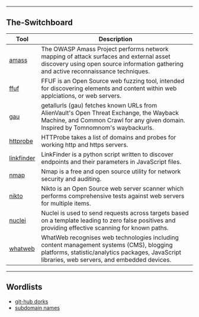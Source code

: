 # 
---
 ## The-Switchboard

| Tool | Description |
| --- | --- |
| [amass](https://github.com/OWASP/Amass)| The OWASP Amass Project performs network mapping of attack surfaces and external asset discovery using open source information gathering and active reconnaissance techniques. |
| [ffuf](https://github.com/ffuf/ffuf/blob/master/README.md) | FFUF is an Open Source web fuzzing tool, intended for discovering elements and content within web applciations, or web servers. |
| [gau](https://github.com/lc/gau) | getallurls (gau) fetches known URLs from AlienVault's Open Threat Exchange, the Wayback Machine, and Common Crawl for any given domain. Inspired by Tomnomnom's waybackurls.|
| [httprobe](https://github.com/tomnomnom/httprobe)| HTTProbe takes a list of domains and probes for working http and https servers. |
| [linkfinder](https://github.com/GerbenJavado/LinkFinder) | LinkFinder is a python script written to discover endpoints and their parameters in JavaScript files. |
| [nmap](https://nmap.org/) | Nmap is a free and open source utility for network security and auditing. |
| [nikto](https://cirt.net/Nikto2) | Nikto is an Open Source web server scanner which performs comprehensive tests against web servers for multiple items. |
| [nuclei](https://github.com/projectdiscovery/nuclei) | Nuclei is used to send requests across targets based on a template leading to zero false positives and providing effective scanning for known paths. |
| [whatweb](https://github.com/urbanadventurer/WhatWeb/blob/master/README.md) | WhatWeb recognises web technologies including content management systems (CMS), blogging platforms, statistic/analytics packages, JavaScript libraries, web servers, and embedded devices. |



---

## Wordlists

- [git-hub dorks](/wordlists/github-dorks)
- [subdomain names](/wordlists/subdomain-names)
